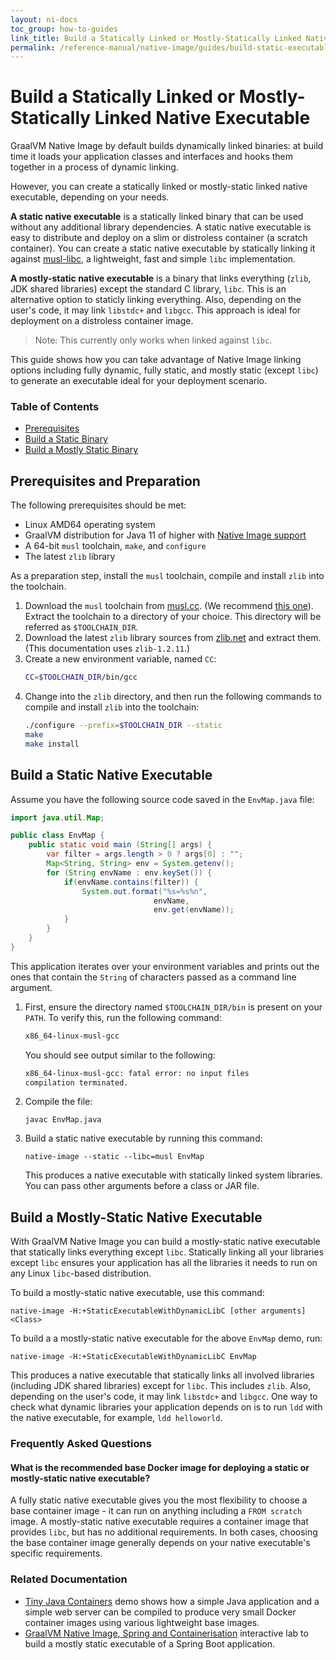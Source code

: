 ```yaml
---
layout: ni-docs
toc_group: how-to-guides
link_title: Build a Statically Linked or Mostly-Statically Linked Native Executable
permalink: /reference-manual/native-image/guides/build-static-executables/
---
```


# Build a Statically Linked or Mostly-Statically Linked Native Executable

GraalVM Native Image by default builds dynamically linked binaries: at build time it loads your application classes and interfaces and hooks them together in a process of dynamic linking.

However, you can create a statically linked or mostly-static linked native executable, depending on your needs. 

**A static native executable** is a statically linked binary that can be used without any additional library dependencies.
A static native executable is easy to distribute and deploy on a slim or distroless container (a scratch container).
You can create a static native executable by statically linking it against [musl-libc](https://musl.libc.org/), a lightweight, fast and simple `libc` implementation.

**A mostly-static native executable** is a binary that links everything (`zlib`, JDK shared libraries) except the standard C library, `libc`. This is an alternative option to staticly linking everything. Also, depending on the user's code, it may link `libstdc+` and `libgcc`.
This approach is ideal for deployment on a distroless container image.

> Note: This currently only works when linked against `libc`.

This guide shows how you can take advantage of Native Image linking options including fully dynamic, fully static, and mostly static (except `libc`) to generate an executable ideal for your deployment scenario.

### Table of Contents

- [Prerequisites](#prerequisites-and-preparation)
- [Build a Static Binary](#build-a-static-native-executable)
- [Build a Mostly Static Binary](#build-a-mostly-static-executable)

## Prerequisites and Preparation

The following prerequisites should be met:

- Linux AMD64 operating system
- GraalVM distribution for Java 11 of higher with [Native Image support](../README.md#install-native-image)
- A 64-bit `musl` toolchain, `make`, and `configure`
- The latest `zlib` library
 
As a preparation step, install the `musl` toolchain, compile and install `zlib` into the toolchain.

1. Download the `musl` toolchain from [musl.cc](https://musl.cc/). (We recommend [this one](https://more.musl.cc/10/x86_64-linux-musl/x86_64-linux-musl-native.tgz)). Extract the toolchain to a directory of your choice. This directory will be referred as `$TOOLCHAIN_DIR`.
2. Download the latest `zlib` library sources from [zlib.net](https://zlib.net/) and extract them. (This documentation uses `zlib-1.2.11`.)
3. Create a new environment variable, named `CC`:
    ```bash
    CC=$TOOLCHAIN_DIR/bin/gcc
    ```
4. Change into the `zlib` directory, and then run the following commands to compile and install `zlib` into the toolchain:
    ```bash
    ./configure --prefix=$TOOLCHAIN_DIR --static
    make
    make install
    ```

## Build a Static Native Executable

Assume you have the following source code saved in the `EnvMap.java` file:

```java
import java.util.Map;

public class EnvMap {
    public static void main (String[] args) {
        var filter = args.length > 0 ? args[0] : "";
        Map<String, String> env = System.getenv();
        for (String envName : env.keySet()) {
            if(envName.contains(filter)) {
                System.out.format("%s=%s%n",
                                envName,
                                env.get(envName));
            }
        }
    }
}
```

This application iterates over your environment variables and prints out the ones that contain the `String` of characters passed as a command line argument.

1. First, ensure the directory named `$TOOLCHAIN_DIR/bin` is present on your `PATH`.
    To verify this, run the following command:
    ```bash
    x86_64-linux-musl-gcc
    ```
    You should see output similar to the following:
    ```bash
    x86_64-linux-musl-gcc: fatal error: no input files
    compilation terminated.
    ```
2. Compile the file:
    ```shell
    javac EnvMap.java
    ```

3. Build a static native executable by running this command:
    ```shell
    native-image --static --libc=musl EnvMap
    ```
    This produces a native executable with statically linked system libraries.
    You can pass other arguments before a class or JAR file.

## Build a Mostly-Static Native Executable

With GraalVM Native Image you can build a mostly-static native executable that statically links everything except `libc`. Statically linking all your libraries except `libc` ensures your application has all the libraries it needs to run on any Linux `libc`-based distribution.

To build a mostly-static native executable, use this command:

```shell
native-image -H:+StaticExecutableWithDynamicLibC [other arguments] <Class>
```

To build a  a mostly-static native executable for the above `EnvMap` demo, run:

```shell
native-image -H:+StaticExecutableWithDynamicLibC EnvMap
```

This produces a native executable that statically links all involved libraries (including JDK shared libraries) except for `libc`. This includes `zlib`. Also, depending on the user's code, it may link `libstdc+` and `libgcc`.
One way to check what dynamic libraries your application depends on is to run `ldd` with the native executable, for example, `ldd helloworld`.

### Frequently Asked Questions

#### What is the recommended base Docker image for deploying a static or mostly-static native executable?

A fully static native executable gives you the most flexibility to choose a base container image - it can run on anything including a `FROM scratch` image.
A mostly-static native executable requires a container image that provides `libc`, but has no additional requirements.
In both cases, choosing the base container image generally depends on your native executable's specific requirements.

### Related Documentation

* [Tiny Java Containers](https://github.com/graalvm/graalvm-demos/tree/master/tiny-java-containers) demo shows how a simple Java application and a simple web server can be compiled to produce very small Docker container images using various lightweight base images.
* [GraalVM Native Image, Spring and Containerisation](https://luna.oracle.com/lab/fdfd090d-e52c-4481-a8de-dccecdca7d68) interactive lab to build a mostly static executable of a Spring Boot application.